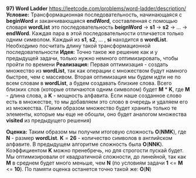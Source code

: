 **97) Word Ladder**
https://leetcode.com/problems/word-ladder/description/
**Условие:**
Трансформационная последовательность, начинающаяся с **beginWord** и заканчивающаяся **endWord**, составленная с помощью словаря **wordList** это последовательность **beignWord** -> **s1** -> **s2** -> ... -> **endWord**.
Каждая пара в этой последовательности отличается только одним символом. Каждый из **s1**, **s2**, ... , **si** находится в **wordList**.
Необходимо посчитать длину такой трансформационной последовательности
**Идея:**
Точно такое же решение как и у предыдущей задачи, только нужно немного оптимизировать, чтобы пройти по времени
**Реализация:**
    Первая оптимизация - создать множество из **wordList**, так как операции с множеством будут намного быстрее, чем с массивом.
    Вторая оптимизация мы будем идти не по всем словам в **wordList**, а будем создавать близкие слова. Всего близких слов (которые отличаются одним символом) будет **M** * **K**, где **M** - длина слова, а **K** - мощность алфавита. Если наше созданное слово есть в множестве, то мы добавляем это слово в очередь и удаляем его из множества. (Таким образом множество будет хранить только те элементы, которые мы еще не обошли, оно будет аналогом множества **visited** из предыдущего решения) 

**Оценка:**
    Таким образом мы получим итоговую сложность **O**(**NMK**), где **N** - размер **wordList**. **K** = **26** - количество символов в английском алфавите. В предыдущем алгоритме сложность была **O**(**NNK**). Коэффициентом **K** можно пренебречь, но для строгости пускай будет. Мы оптимизировали от квадратичной сложности, до линейной, так как **M** в среднем будет много меньше, чем **N** (по условиям задачи **1** <= **M** <= **10**).
    По памяти оценка останется точно такой же: **O**(**N**)
